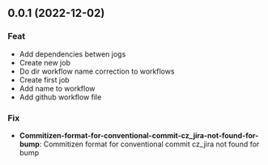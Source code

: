## 0.0.1 (2022-12-02)

### Feat

- Add dependencies betwen jogs
- Create new job
- Do dir workflow name correction to workflows
- Create first job
- Add name to workflow
- Add github workflow file

### Fix

- **Commitizen-format-for-conventional-commit-cz_jira-not-found-for-bump**: Commitizen format for conventional commit cz_jira not found for bump
